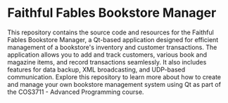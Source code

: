 # Faithful Fables Bookstore Manager
 This repository contains the source code and resources for the Faithful Fables Bookstore Manager, a Qt-based application designed for efficient management of a bookstore's inventory and customer transactions. The application allows you to add and track customers, various book and magazine items, and record transactions seamlessly. It also includes features for data backup, XML broadcasting, and UDP-based communication. Explore this repository to learn more about how to create and manage your own bookstore management system using Qt as part of the COS3711 - Advanced Programming course.
